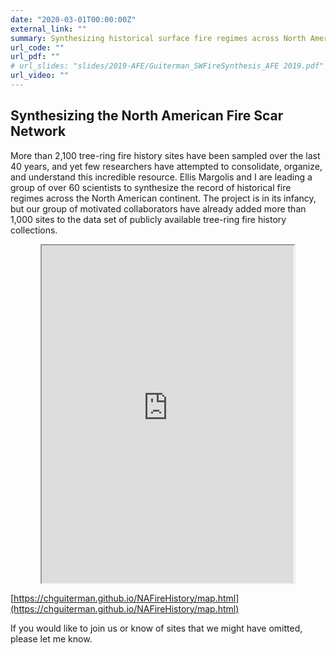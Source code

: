 ```yaml
---
date: "2020-03-01T00:00:00Z"
external_link: ""
summary: Synthesizing historical surface fire regimes across North America
url_code: ""
url_pdf: ""
# url_slides: "slides/2019-AFE/Guiterman_SWFireSynthesis_AFE 2019.pdf"
url_video: ""
---
```

## Synthesizing the North American Fire Scar Network
More than 2,100 tree-ring fire history sites have been sampled over the last 40 years, and yet few researchers have attempted to consolidate, organize, and understand this incredible resource. Ellis Margolis and I are leading a group of over 60 scientists to synthesize the record of historical fire regimes across the North American continent. The project is in its infancy, but our group of motivated collaborators have already added more than 1,000 sites to the data set of publicly available tree-ring fire history collections. 

<div align="center">
  <iframe src="https://chguiterman.github.io/NAFireHistory/map.html" width="80%" height="540"></iframe>
</div>

[https://chguiterman.github.io/NAFireHistory/map.html](https://chguiterman.github.io/NAFireHistory/map.html)




If you would like to join us or know of sites that we might have omitted, please let me know.